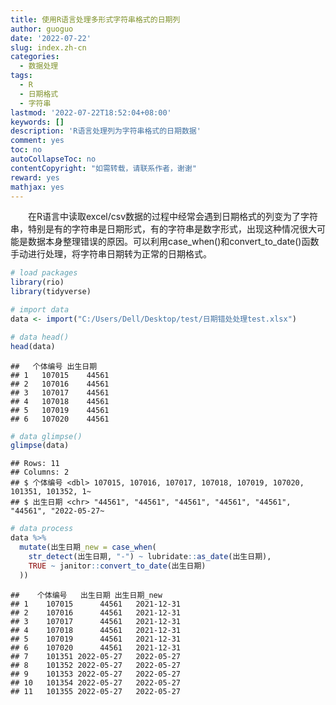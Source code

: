 ```yaml
---
title: 使用R语言处理多形式字符串格式的日期列
author: guoguo
date: '2022-07-22'
slug: index.zh-cn
categories:
  - 数据处理
tags:
  - R
  - 日期格式
  - 字符串
lastmod: '2022-07-22T18:52:04+08:00'
keywords: []
description: 'R语言处理列为字符串格式的日期数据'
comment: yes
toc: no
autoCollapseToc: no
contentCopyright: "如需转载，请联系作者，谢谢"
reward: yes
mathjax: yes
---
```


<p style="text-indent:2em;font-size:;font-family:;">
在R语言中读取excel/csv数据的过程中经常会遇到日期格式的列变为了字符串，特别是有的字符串是日期形式，有的字符串是数字形式，出现这种情况很大可能是数据本身整理错误的原因。可以利用case_when()和convert_to_date()函数手动进行处理，将字符串日期转为正常的日期格式。
</p>

<!--more-->


```r
# load packages
library(rio)
library(tidyverse)

# import data
data <- import("C:/Users/Dell/Desktop/test/日期错处处理test.xlsx")

# data head()
head(data)
```

```
##   个体编号 出生日期
## 1   107015    44561
## 2   107016    44561
## 3   107017    44561
## 4   107018    44561
## 5   107019    44561
## 6   107020    44561
```

```r
# data glimpse()
glimpse(data)
```

```
## Rows: 11
## Columns: 2
## $ 个体编号 <dbl> 107015, 107016, 107017, 107018, 107019, 107020, 101351, 101352, 1~
## $ 出生日期 <chr> "44561", "44561", "44561", "44561", "44561", "44561", "2022-05-27~
```

```r
# data process
data %>%
  mutate(出生日期_new = case_when(
    str_detect(出生日期, "-") ~ lubridate::as_date(出生日期),
    TRUE ~ janitor::convert_to_date(出生日期)
  ))
```

```
##    个体编号   出生日期 出生日期_new
## 1    107015      44561   2021-12-31
## 2    107016      44561   2021-12-31
## 3    107017      44561   2021-12-31
## 4    107018      44561   2021-12-31
## 5    107019      44561   2021-12-31
## 6    107020      44561   2021-12-31
## 7    101351 2022-05-27   2022-05-27
## 8    101352 2022-05-27   2022-05-27
## 9    101353 2022-05-27   2022-05-27
## 10   101354 2022-05-27   2022-05-27
## 11   101355 2022-05-27   2022-05-27
```
